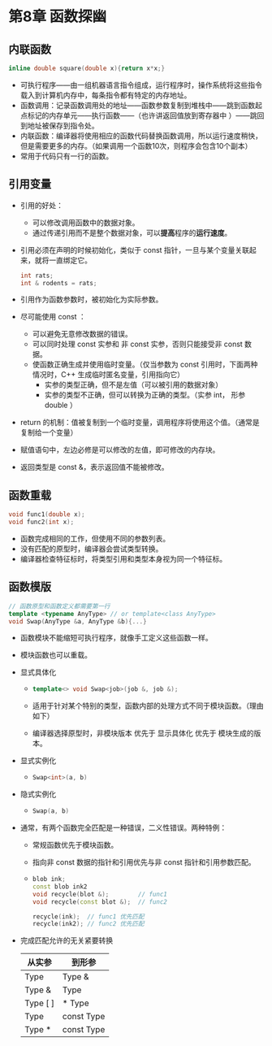 # 第8章 函数探幽

## 内联函数

```c++
inline double square(double x){return x*x;}
```

- 可执行程序——由一组机器语言指令组成，运行程序时，操作系统将这些指令载入到计算机内存中，每条指令都有特定的内存地址。
- 函数调用：记录函数调用处的地址——函数参数复制到堆栈中——跳到函数起点标记的内存单元——执行函数——（也许讲返回值放到寄存器中 ）——跳回到地址被保存到指令处。
- 内联函数：编译器将使用相应的函数代码替换函数调用，所以运行速度稍快，但是需要更多的内存。（如果调用一个函数10次，则程序会包含10个副本）
- 常用于代码只有一行的函数。

## 引用变量
- 引用的好处：
  - 可以修改调用函数中的数据对象。
  - 通过传递引用而不是整个数据对象，可以**提高**程序的**运行速度**。
  
- 引用必须在声明的时候初始化，类似于 const 指针，一旦与某个变量关联起来，就将一直绑定它。

  ```c++
  int rats;
  int & rodents = rats;
  ```

- 引用作为函数参数时，被初始化为实际参数。

- 尽可能使用 const ：
  - 可以避免无意修改数据的错误。
  - 可以同时处理 const 实参和 非 const 实参，否则只能接受非 const 数据。
  - 使函数正确生成并使用临时变量。（仅当参数为 const 引用时，下面两种情况时，C++ 生成临时匿名变量，引用指向它）
    - 实参的类型正确，但不是左值（可以被引用的数据对象）
    - 实参的类型不正确，但可以转换为正确的类型。（实参 int， 形参  double ）
  
- return 的机制：值被复制到一个临时变量，调用程序将使用这个值。（通常是复制给一个变量）

- 赋值语句中，左边必修是可以修改的左值，即可修改的内存块。

- 返回类型是 const &，表示返回值不能被修改。

## 函数重载

```c++
void func1(double x);  
void func2(int x);
```

- 函数完成相同的工作，但使用不同的参数列表。
- 没有匹配的原型时，编译器会尝试类型转换。
- 编译器检查特征标时，将类型引用和类型本身视为同一个特征标。

## 函数模版

```c++
// 函数原型和函数定义都需要第一行
template <typename AnyType> // or template<class AnyType>
void Swap(AnyType &a, AnyType &b){...}
```

- 函数模块不能缩短可执行程序，就像手工定义这些函数一样。

- 模块函数也可以重载。

- 显式具体化

  - ```c++
    template<> void Swap<job>(job &, job &);
    ```

  - 适用于针对某个特别的类型，函数内部的处理方式不同于模块函数。（理由如下）

  - 编译器选择原型时，非模块版本 优先于 显示具体化 优先于 模块生成的版本。

- 显式实例化

  - ```c++
    Swap<int>(a, b)
    ```

- 隐式实例化

  - ```c++
    Swap(a, b)
    ```

- 通常，有两个函数完全匹配是一种错误，二义性错误。两种特例：

  - 常规函数优先于模块函数。

  - 指向非 const 数据的指针和引用优先与非 const 指针和引用参数匹配。

  - ```c++
    blob ink;
    const blob ink2
    void recycle(blot &);        // func1        
    void recycle(const blot &);  // func2
    
    recycle(ink);  // func1 优先匹配
    recycle(ink2); // func2 优先匹配
    ```

- 完成匹配允许的无关紧要转换

  | 从实参   | 到形参     |
  | -------- | ---------- |
  | Type     | Type &     |
  | Type &   | Type       |
  | Type [ ] | * Type     |
  | Type     | const Type |
  | Type *   | const Type |

  